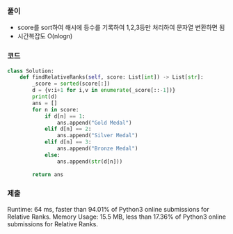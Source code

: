 
### 풀이 
- score를 sort하여 해시에 등수를 기록하여 1,2,3등만 처리하여 문자열 변환하면 됨
- 시간복잡도 O(nlogn) 

### 코드 
```python 
class Solution:
    def findRelativeRanks(self, score: List[int]) -> List[str]:
        _score = sorted(score[:])
        d = {v:i+1 for i,v in enumerate(_score[::-1])}
        print(d)
        ans = []
        for n in score:
            if d[n] == 1:
                ans.append("Gold Medal")
            elif d[n] == 2:
                ans.append("Silver Medal")
            elif d[n] == 3:
                ans.append("Bronze Medal")
            else:
                ans.append(str(d[n]))
         
        return ans
```        

### 제출 
Runtime: 64 ms, faster than 94.01% of Python3 online submissions for Relative Ranks.
Memory Usage: 15.5 MB, less than 17.36% of Python3 online submissions for Relative Ranks.
